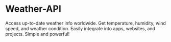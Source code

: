 # Weather-API
 Access up-to-date weather info worldwide. Get temperature, humidity, wind speed, and weather condition. Easily integrate into apps, websites, and projects. Simple and powerful!
